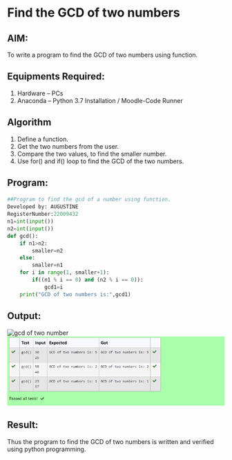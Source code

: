 # Find the GCD of two numbers

## AIM:
To write a program to find the GCD of two numbers using function.

## Equipments Required:
1. Hardware – PCs
2. Anaconda – Python 3.7 Installation / Moodle-Code Runner

## Algorithm
1. Define a function.
2. Get the two numbers from the user.
3. Compare the two values, to find the smaller number.
4. Use for() and if() loop to find the GCD of the two numbers.

## Program:
```python
##Program to find the gcd of a number using function.
Developed by: AUGUSTINE
RegisterNumber:22009432
n1=int(input())
n2=int(input())
def gcd():
    if n1>n2:
        smaller=n2
    else:
        smaller=n1
    for i in range(1, smaller+1):
        if((n1 % i == 0) and (n2 % i == 0)):
            gcd1=i
    print("GCD of two numbers is:",gcd1) 
```

## Output:
![gcd of two number](gcd.png)
![output](mm.png)

## Result:
Thus the program to find the GCD of two numbers is written and verified using python programming.
